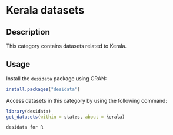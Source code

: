 
# Kerala datasets
## Description
This category contains datasets related to Kerala.
## Usage
Install the `desidata` package using CRAN:
```r
install.packages("desidata")
```
Access datasets in this category by using the following command:
```r
library(desidata)
get_datasets(within = states, about = kerala)
```
`desidata for R`
